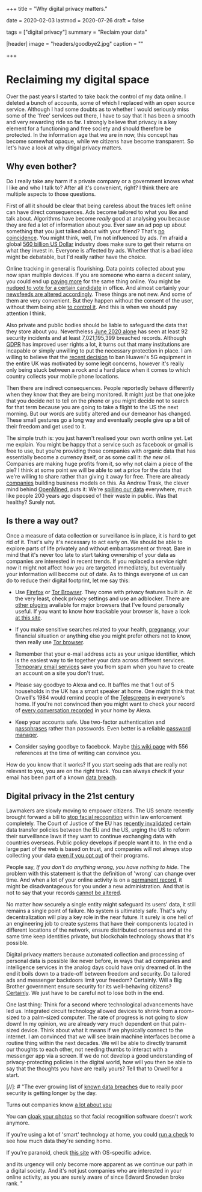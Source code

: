 +++
title = "Why digital privacy matters."

date = 2020-02-03
lastmod = 2020-07-26
draft = false

tags = ["digital privacy"]
summary = "Reclaim your data"

[header]
image = "headers/goodbye2.jpg"
caption = ""

+++

# Reclaiming my digital space
Over the past years I started to take back the control of my data online. I deleted a bunch of accounts, some of which I replaced with an open source service. Although I had some doubts as to whether I would seriously miss some of the 'free' services out there, I have to say that it has been a smooth and very rewarding ride so far.
I strongly believe that privacy is a key element for a functioning and free society and should therefore be protected. In the information age that we are in now, this concept has become somewhat opaque, while we citizens have become transparent. So let's have a look at why ditigal privacy matters.

## Why even bother?
Do I really take any harm if a private company or a government knows what I like and who I talk to? After all it's convenient, right? I think there are multiple aspects to those questions.

First of all it should be clear that being careless about the traces left online can have direct consequences. Ads become tailored to what you like and talk about. Algorithms have become _really_ good at analysing you because they are fed a lot of information about you. Ever saw an ad pop up about something that you just talked about with your friend? That's [no coincidence](https://www.independent.co.uk/life-style/gadgets-and-tech/news/smartphone-apps-listening-privacy-alphonso-shazam-advertising-pool-3d-honey-quest-a8139451.html). You might think, well, I'm not influenced by ads. I'm afraid a global [560 billion US Dollar](https://www.statista.com/topics/990/global-advertising-market/) industry does make sure to get their returns on what they invest in. Everyone is affected by ads. Whether that is a bad idea might be debatable, but I'd really rather have the choice.

Online tracking in general is flourishing. Data points collected about you now span multiple devices. If you are someone who earns a decent salary, you could end up [paying more](https://www.csmonitor.com/Business/Saving-Money/2016/0405/How-retailers-use-dynamic-pricing-to-get-you-to-pay-more) for the same thing online. You might be [nudged to vote for a certain candidate](https://www.theguardian.com/uk-news/cambridge-analytica) in office. And almost certainly your [newsfeeds are altered accordingly](https://choosetoencrypt.com/search-engines/filter-bubbles-searchencrypt-com-avoids/).
These things are not new. And some of them are very convenient. But they happen without the consent of the user, without them being able [to control it](https://www.bbc.co.uk/news/technology-44640959). And this is when we should pay attention I think.

Also private and public bodies should be liable to safeguard the data that they store about you. Nevertheless [June 2020 alone](https://www.itgovernance.co.uk/blog/list-of-data-breaches-and-cyber-attacks-in-june-2020) has seen at least 92 security incidents and at least 7,021,195,399 breached records. Although [GDPR](https://en.wikipedia.org/wiki/General_Data_Protection_Regulation) has improved user rights a lot, it turns out that many institutions are incapable or simply unwilling to put the necessary protection in place. I am willing to believe that the [recent decision](https://www.theguardian.com/technology/2020/jul/14/huawei-to-be-stripped-of-role-in-uk-5g-network-by-2027-dowden-confirms) to ban Huawei's 5G equipment in the entire UK was motivated by some legit concerns, however it's really only being stuck between a rock and a hard place when it comes to which country collects your mobile phone locations.

Then there are indirect consequences. People reportedly behave differently when they know that they are being monitored. It might just be that one joke that you decide not to tell on the phone or you might decide not to search for that term because you are going to take a flight to the US the next morning. But our words are subtly altered and our demeanor has changed. These small gestures go a long way and eventually people give up a bit of their freedom and get used to it.

The simple truth is: you just haven't realised your own worth online yet. Let me explain. You might be happy that a service such as facebook or gmail is free to use, but you're providing those companies with organic data that has essentially become a currency itself, or as some call it: _the new oil_. Companies are making huge profits from it, so why not claim a piece of the pie? I think at some point we will be able to set a price for the data that we're willing to share rather than giving it away for free. There are already [companies](https://datacoup.com/) building business models on this.
As Andrew Trask, the clever mind behind [OpenMined](http://openmined.org/), puts it: We're [spilling our data](https://www.youtube.com/watch?v=4zrU54VIK6k&feature=youtu.be&t=2500) everywhere, much like people 200 years ago disposed of their waste in public. Was that healthy? Surely not.


## Is there a way out?
Once a measure of data collection or surveillance is in place, it is hard to get rid of it. That's why it's necessary to act early on. We should be able to explore parts of life privately and without embarrassment or threat.
Bare in mind that it's never too late to start taking ownership of your data as companies are interested in recent trends. If you replaced a service right now it might not affect how you are targeted immediately, but eventually your information will become out of date.
As to things everyone of us can do to reduce their digital footprint, let me say this:

* Use [Firefox](https://www.mozilla.org/en-US/firefox/new/) or [Tor Browser](https://www.torproject.org/). They come with privacy features built in.
At the very least, check privacy settings and use an adblocker. There are [other plugins](https://privacybadger.org/) available for major browsers that I've found personally useful. If you want to know how trackable your browser is, have a look [at this site](https://panopticlick.eff.org/).

* If you make sensitive searches related to your health, [pregnancy](https://jezebel.com/what-happens-when-you-tell-the-internet-youre-pregnant-1794398989), your financial situation or anything else you might prefer others not to know, then really use [Tor browser](https://www.torproject.org/).

* Remember that your e-mail address acts as your unique identifier, which is the easiest way to tie together your data across different services. [Temporary email services](https://temp-mail.org/en/) save you from spam when you have to create an account on a site you don't trust.

* Please say goodbye to Alexa and co. It baffles me that 1 out of 5 households in the UK has a smart speaker at home. One might think that Orwell's 1984 would remind people of the [Telescreens](https://en.wikipedia.org/wiki/Telescreen) in everyone's home. If you're not convinced then you might want to check your record of [every conversation recorded](https://www.theverge.com/2018/5/28/17402154/amazon-echo-alexa-conversation-recording-history-listen-how-to) in your home by Alexa.

* Keep your accounts safe. Use two-factor authentication and [passphrases](https://www.useapassphrase.com/) rather than passwords. Even better is a reliable [password manager](https://www.wired.com/story/best-password-managers/).

* Consider saying goodbye to facebook. Maybe [this wiki page](https://en.wikipedia.org/wiki/Criticism_of_Facebook) with 556 references at the time of writing can convince you.

How do you know that it works? If you start seeing ads that are really not relevant to you, you are on the right track. You can always check if your email has been part of a known [data breach](https://monitor.firefox.com/).


## Digital privacy in the 21st century
Lawmakers are slowly moving to empower citizens. The US senate recently brought forward a bill to [stop facial recognition](https://paleofuture.gizmodo.com/lets-kill-facial-recognition-for-good-1844168367) within law enforcement completely. The Court of Justice of the EU has [recently invalidated](https://noyb.eu/en/cjeu) certain data transfer policies between the EU and the US, urging the US to reform their surveillance laws if they want to continue exchanging data with countries overseas. Public policy develops if people want it to.
In the end a large part of the web is based on trust, and companies will not always stop collecting your data [even if you opt out](https://www.businessinsider.com/google-lawsuit-app-tracking-without-permission-reuters-2020-7) of their programs.

People say, _If you don't do anything wrong, you have nothing to hide_. The problem with this statement is that the definition of 'wrong' can change over time. And when a lot of your online activity is on a [permanent record](https://www.goodreads.com/book/show/46223297-permanent-record), it might be disadvantageous for you under a new administration. And that is not to say that your records [cannot be altered](https://www.theverge.com/2020/2/18/21142782/india-politician-deepfakes-ai-elections).

No matter how securely a single entity might safeguard its users' data, it still remains a single point of failure. No system is ultimately safe. That's why decentralization will play a key role in the near future. It surely is one hell of an engineering job to create systems that have their components located in different locations of the network, ensure distributed consensus and at the same time keep identities private, but blockchain technology shows that it's possible.

Digital privacy matters because automated collection and processing of personal data is possible like never before, in ways that ad companies and intelligence services in the analog days could have only dreamed of.
In the end it boils down to a trade-off between freedom and security. Do tailored ads and messenger backdoors limit your freedom? Certainly. Will a Big Brother government ensure security for its well-behaving citizens? [Certainly](https://time.com/collection/davos-2019/5502592/china-social-credit-score/). We just have to be careful not to lose both in the end.

One last thing: Think for a second where technological advancements have led us. Integrated circuit technology allowed devices to shrink from a room-sized to a palm-sized computer. The rate of progress is not going to slow down! In my opinion, we are already very much dependent on that palm-sized device. Think about what it means if we physically connect to the internet. I am convinced that we will see brain machine interfaces become a routine thing within the next decades. We will be able to directly transmit our thoughts to each other, not needing thumbs to interact with a messenger app via a screen. If we do not develop a good understanding of privacy-protecting policies in the digital world, how will you then be able to say that the thoughts you have are really yours? Tell that to Orwell for a start.


[//]: # "The ever growing list of [known data breaches](https://en.wikipedia.org/wiki/List_of_data_breaches) due to really poor security is getting longer by the day.

Turns out companies know [a lot about you](https://www.technologyreview.com/s/607938/google-now-tracks-your-credit-card-purchases-and-connects-them-to-its-online-profile-of-you/)

You can [cloak your photos](http://people.cs.uchicago.edu/%7Eravenben/publications/abstracts/fawkes-usenix20.html) so that facial recognition software doesn't work anymore.

If you're using a lot of 'smart' technology at home, you could [run a check](https://iotinspector.org/) to see how much data they're sending home.

If you're paranoid, check [this site](https://prism-break.org/en/) with OS-specific advice.

and its urgency will only become more apparent as we continue our path in a digital society.
And it's not just companies who are interested in your online activity, as you are surely aware of since Edward Snowden broke rank.
"
